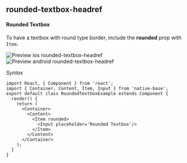 ## rounded-textbox-headref
#### Rounded Textbox

To have a textbox with round type border, include the <b>rounded</b> prop with <code>Item</code>.

![Preview ios rounded-textbox-headref](https://github.com/GeekyAnts/NativeBase-KitchenSink/raw/master/screenshots/ios/input-rounded.png)
![Preview android rounded-textbox-headref](https://github.com/GeekyAnts/NativeBase-KitchenSink/raw/master/screenshots/android/input-rounded.png)

*Syntax*

<pre class="line-numbers"><code class="language-jsx">import React, { Component } from 'react';
import { Container, Content, Item, Input } from 'native-base';
export default class RoundedTextboxExample extends Component {
  render() {
    return (
      &lt;Container>
        &lt;Content>
          &lt;Item rounded>
            &lt;Input placeholder='Rounded Textbox'/>
          &lt;/Item>
        &lt;/Content>
      &lt;/Container>
    );
  }
}</code></pre><br />
